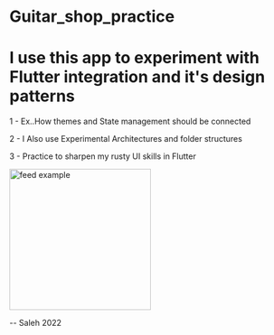 # Guitar_shop_practice 

# I use this app to experiment with Flutter integration and it's design patterns 

 1 - Ex..How themes and State management should be connected

 2 - I Also use Experimental Architectures and folder structures  

 3 - Practice to sharpen my rusty UI skills in Flutter
 
<img src="https://github.com/Sal7one/Guitar-Experimental-App-Flutter/blob/master/gif_guitar.gif" alt="feed example" width="250">


--  Saleh 2022


